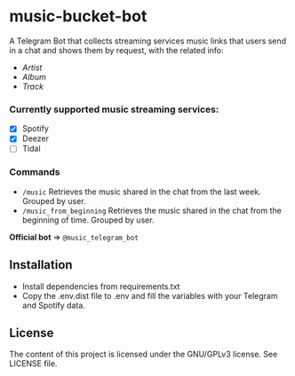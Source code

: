 # music-bucket-bot

A Telegram Bot that collects streaming services music links that users send in a chat and shows them by request, with the related info:
- *Artist*
- *Album*
- *Track*

### Currently supported music streaming services:
- [x] Spotify
- [x] Deezer
- [ ] Tidal

### Commands
- ```/music``` Retrieves the music shared in the chat from the last week. Grouped by user.
- ```/music_from_beginning``` Retrieves the music shared in the chat from the beginning of time. Grouped by user.


**Official bot** => ```@music_telegram_bot```

## Installation
- Install dependencies from requirements.txt
- Copy the .env.dist file to .env and fill the variables with your Telegram and Spotify data.

## License
The content of this project is licensed under the GNU/GPLv3 license. See LICENSE file.
